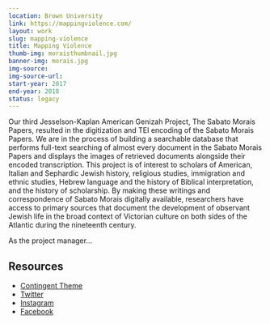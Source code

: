 ```yaml
---
location: Brown University 
link: https://mappingviolence.com/
layout: work
slug: mapping-violence
title: Mapping Violence
thumb-img: moraisthumbnail.jpg
banner-img: morais.jpg
img-source: 
img-source-url: 
start-year: 2017
end-year: 2018
status: legacy 
---
```


Our third Jesselson-Kaplan American Genizah Project, The Sabato Morais Papers, resulted in the digitization and TEI encoding of the Sabato Morais Papers. We are in the process of building a searchable database that performs full-text searching of almost every document in the Sabato Morais Papers and displays the images of retrieved documents alongside their encoded transcription. This project is of interest to scholars of American, Italian and Sephardic Jewish history, religious studies, immigration and ethnic studies, Hebrew language and the history of Biblical interpretation, and the history of scholarship. By making these writings and correspondence of Sabato Morais digitally available, researchers have access to primary sources that document the development of observant Jewish life in the broad context of Victorian culture on both sides of the Atlantic during the nineteenth century. 

As the project manager...

## Resources  
- [Contingent Theme]()
- [Twitter]()
- [Instagram]()
- [Facebook]()